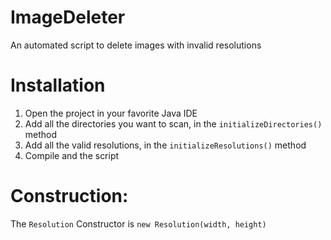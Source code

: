 # ImageDeleter
An automated script to delete images with invalid resolutions

# Installation
1. Open the project in your favorite Java IDE
2. Add all the directories you want to scan, in the `initializeDirectories()` method
3. Add all the valid resolutions, in the `initializeResolutions()` method
4. Compile and the script

# Construction:
The `Resolution` Constructor is `new Resolution(width, height)`
